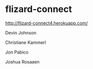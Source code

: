 flizard-connect
===============

http://flizard-connect4.herokuapp.com/

Devin Johnson

Christiane Kammerl

Jon Pabico

Joshua Rosaaen

